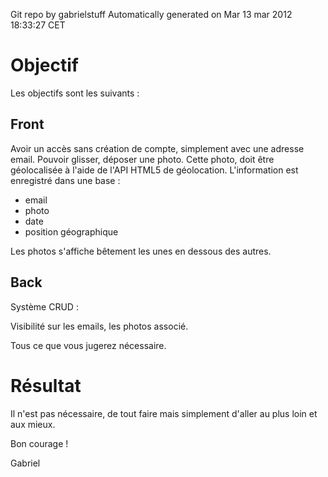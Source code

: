 Git repo by gabrielstuff
 Automatically generated on Mar 13 mar 2012 18:33:27 CET

# Objectif

Les objectifs sont les suivants :

## Front 

Avoir un accès sans création de compte, simplement avec une adresse email.
Pouvoir glisser, déposer une photo.
Cette photo, doit être géolocalisée à l'aide de l'API HTML5 de géolocation.
L'information est enregistré dans une base :
  - email
  - photo
  - date
  - position géographique
  

Les photos s'affiche bêtement les unes en dessous des autres.

## Back

Système CRUD :

Visibilité sur les emails, les photos associé. 

Tous ce que vous jugerez nécessaire.

# Résultat

Il n'est pas nécessaire, de tout faire mais simplement d'aller au plus loin et aux mieux.

Bon courage !

Gabriel